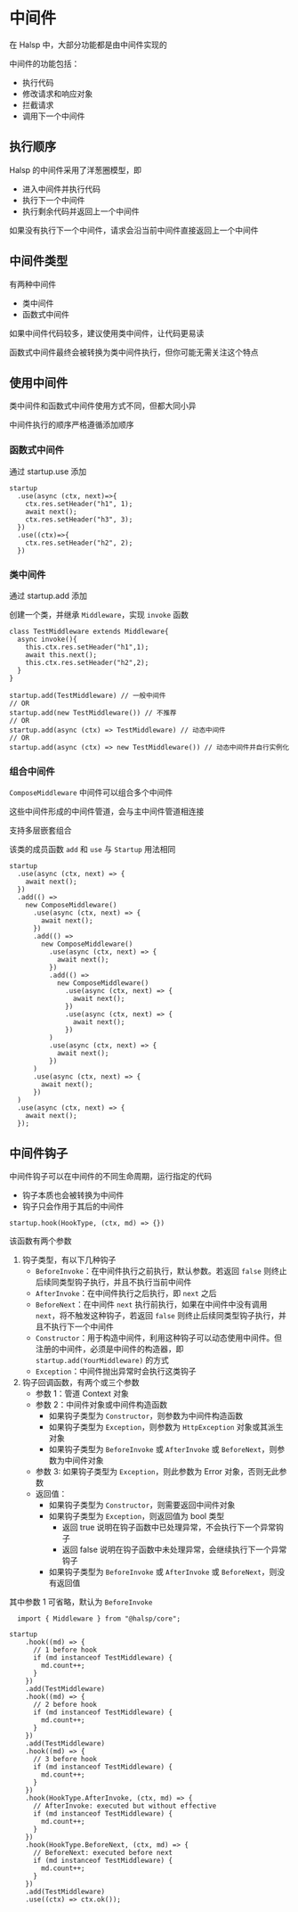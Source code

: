 # 中间件

在 Halsp 中，大部分功能都是由中间件实现的

中间件的功能包括：

- 执行代码
- 修改请求和响应对象
- 拦截请求
- 调用下一个中间件

## 执行顺序

Halsp 的中间件采用了洋葱圈模型，即

- 进入中间件并执行代码
- 执行下一个中间件
- 执行剩余代码并返回上一个中间件

如果没有执行下一个中间件，请求会沿当前中间件直接返回上一个中间件

## 中间件类型

有两种中间件

- 类中间件
- 函数式中间件

如果中间件代码较多，建议使用类中间件，让代码更易读

函数式中间件最终会被转换为类中间件执行，但你可能无需关注这个特点

## 使用中间件

类中间件和函数式中间件使用方式不同，但都大同小异

中间件执行的顺序严格遵循添加顺序

### 函数式中间件

通过 startup.use 添加

```TS
startup
  .use(async (ctx, next)=>{
    ctx.res.setHeader("h1", 1);
    await next();
    ctx.res.setHeader("h3", 3);
  })
  .use((ctx)=>{
    ctx.res.setHeader("h2", 2);
  })
```

### 类中间件

通过 startup.add 添加

创建一个类，并继承 `Middleware`，实现 `invoke` 函数

```TS
class TestMiddleware extends Middleware{
  async invoke(){
    this.ctx.res.setHeader("h1",1);
    await this.next();
    this.ctx.res.setHeader("h2",2);
  }
}
```

```TS
startup.add(TestMiddleware) // 一般中间件
// OR
startup.add(new TestMiddleware()) // 不推荐
// OR
startup.add(async (ctx) => TestMiddleware) // 动态中间件
// OR
startup.add(async (ctx) => new TestMiddleware()) // 动态中间件并自行实例化
```

### 组合中间件

`ComposeMiddleware` 中间件可以组合多个中间件

这些中间件形成的中间件管道，会与主中间件管道相连接

支持多层嵌套组合

该类的成员函数 `add` 和 `use` 与 `Startup` 用法相同

```TS
startup
  .use(async (ctx, next) => {
    await next();
  })
  .add(() =>
    new ComposeMiddleware()
      .use(async (ctx, next) => {
        await next();
      })
      .add(() =>
        new ComposeMiddleware()
          .use(async (ctx, next) => {
            await next();
          })
          .add(() =>
            new ComposeMiddleware()
              .use(async (ctx, next) => {
                await next();
              })
              .use(async (ctx, next) => {
                await next();
              })
          )
          .use(async (ctx, next) => {
            await next();
          })
      )
      .use(async (ctx, next) => {
        await next();
      })
  )
  .use(async (ctx, next) => {
    await next();
  });
```

## 中间件钩子

中间件钩子可以在中间件的不同生命周期，运行指定的代码

- 钩子本质也会被转换为中间件
- 钩子只会作用于其后的中间件

```TS
startup.hook(HookType, (ctx, md) => {})
```

该函数有两个参数

1. 钩子类型，有以下几种钩子
   - `BeforeInvoke`：在中间件执行之前执行，默认参数。若返回 `false` 则终止后续同类型钩子执行，并且不执行当前中间件
   - `AfterInvoke`：在中间件执行之后执行，即 `next` 之后
   - `BeforeNext`：在中间件 `next` 执行前执行，如果在中间件中没有调用 `next`，将不触发这种钩子，若返回 `false` 则终止后续同类型钩子执行，并且不执行下一个中间件
   - `Constructor`：用于构造中间件，利用这种钩子可以动态使用中间件。但注册的中间件，必须是中间件的构造器，即 `startup.add(YourMiddleware)` 的方式
   - `Exception`：中间件抛出异常时会执行这类钩子
2. 钩子回调函数，有两个或三个参数
   - 参数 1：管道 Context 对象
   - 参数 2：中间件对象或中间件构造函数
     - 如果钩子类型为 `Constructor`，则参数为中间件构造函数
     - 如果钩子类型为 `Exception`，则参数为 `HttpException` 对象或其派生对象
     - 如果钩子类型为 `BeforeInvoke` 或 `AfterInvoke` 或 `BeforeNext`，则参数为中间件对象
   - 参数 3: 如果钩子类型为 `Exception`，则此参数为 Error 对象，否则无此参数
   - 返回值：
     - 如果钩子类型为 `Constructor`，则需要返回中间件对象
     - 如果钩子类型为 `Exception`，则返回值为 bool 类型
       - 返回 true 说明在钩子函数中已处理异常，不会执行下一个异常钩子
       - 返回 false 说明在钩子函数中未处理异常，会继续执行下一个异常钩子
     - 如果钩子类型为 `BeforeInvoke` 或 `AfterInvoke` 或 `BeforeNext`，则没有返回值

其中参数 1 可省略，默认为 `BeforeInvoke`

```TS
  import { Middleware } from "@halsp/core";

startup
    .hook((md) => {
      // 1 before hook
      if (md instanceof TestMiddleware) {
        md.count++;
      }
    })
    .add(TestMiddleware)
    .hook((md) => {
      // 2 before hook
      if (md instanceof TestMiddleware) {
        md.count++;
      }
    })
    .add(TestMiddleware)
    .hook((md) => {
      // 3 before hook
      if (md instanceof TestMiddleware) {
        md.count++;
      }
    })
    .hook(HookType.AfterInvoke, (ctx, md) => {
      // AfterInvoke: executed but without effective
      if (md instanceof TestMiddleware) {
        md.count++;
      }
    })
    .hook(HookType.BeforeNext, (ctx, md) => {
      // BeforeNext: executed before next
      if (md instanceof TestMiddleware) {
        md.count++;
      }
    })
    .add(TestMiddleware)
    .use((ctx) => ctx.ok());
```
